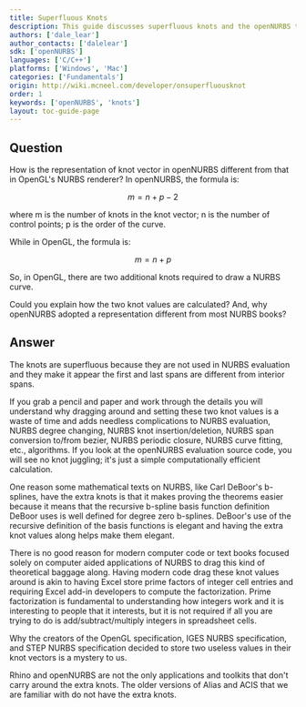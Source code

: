 ```yaml
---
title: Superfluous Knots
description: This guide discusses superfluous knots and the openNURBS toolkit.
authors: ['dale_lear']
author_contacts: ['dalelear']
sdk: ['openNURBS']
languages: ['C/C++']
platforms: ['Windows', 'Mac']
categories: ['Fundamentals']
origin: http://wiki.mcneel.com/developer/onsuperfluousknot
order: 1
keywords: ['openNURBS', 'knots']
layout: toc-guide-page
---
```


 
## Question

How is the representation of knot vector in openNURBS different from that in OpenGL's NURBS renderer?  In openNURBS, the formula is:

$$m = n + p - 2 $$

where m is the number of knots in the knot vector; n is the number of control points; p is the order of the curve.

While in OpenGL, the formula is:

$$m = n + p$$

So, in OpenGL, there are two additional knots required to draw a NURBS curve.

Could you explain how the two knot values are calculated?  And, why openNURBS adopted a representation different from most NURBS books?

## Answer

The knots are superfluous because they are not used in NURBS evaluation and they make it appear the first and last spans are different from interior spans.

If you grab a pencil and paper and work through the details you will understand why dragging around and setting these two knot values is a waste of time and adds needless complications to NURBS evaluation, NURBS degree changing, NURBS knot insertion/deletion, NURBS span conversion to/from bezier, NURBS periodic closure, NURBS curve fitting, etc., algorithms.  If you look at the openNURBS evaluation source code, you will see no knot juggling; it's just a simple computationally efficient calculation.

One reason some mathematical texts on NURBS, like Carl DeBoor's b-splines, have the extra knots is that it makes proving the theorems easier because it means that the recursive b-spline basis function definition DeBoor uses is well defined for degree zero b-splines.  DeBoor's use of the recursive definition of the basis functions is elegant and having the extra knot values along helps make them elegant.

There is no good reason for modern computer code or text books focused solely on computer aided applications of NURBS to drag this kind of theoretical baggage along.  Having modern code drag these knot values around is akin to having Excel store prime factors of integer cell entries and requiring Excel add-in developers to compute the factorization.  Prime factorization is fundamental to understanding how integers work and it is interesting to people that it interests, but it is not required if all you are trying to do is add/subtract/multiply integers in spreadsheet cells.

Why the creators of the OpenGL specification, IGES NURBS specification, and STEP NURBS specification decided to store two useless values in their knot vectors is a mystery to us.

Rhino and openNURBS are not the only applications and toolkits that don't carry around the extra knots. The older versions of Alias and ACIS that we are familiar with do not have the extra knots.
